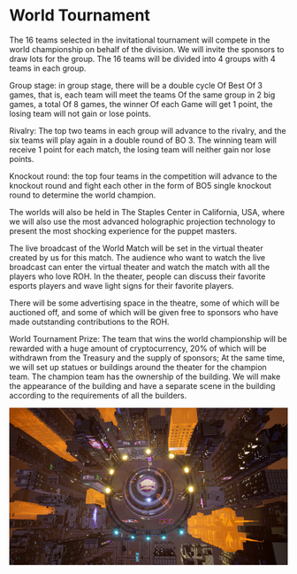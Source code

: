 # World Tournament

The 16 teams selected in the invitational tournament will compete in the world championship on behalf of the division. We will invite the sponsors to draw lots for the group. The 16 teams will be divided into 4 groups with 4 teams in each group.

Group stage: in group stage, there will be a double cycle Of Best Of 3 games, that is, each team will meet the teams Of the same group in 2 big games, a total Of 8 games, the winner Of each Game will get 1 point, the losing team will not gain or lose points.

Rivalry: The top two teams in each group will advance to the rivalry, and the six teams will play again in a double round of BO 3. The winning team will receive 1 point for each match, the losing team will neither gain nor lose points.

Knockout round: the top four teams in the competition will advance to the knockout round and fight each other in the form of BO5 single knockout round to determine the world champion.

The worlds will also be held in The Staples Center in California, USA, where we will also use the most advanced holographic projection technology to present the most shocking experience for the puppet masters.

The live broadcast of the World Match will be set in the virtual theater created by us for this match. The audience who want to watch the live broadcast can enter the virtual theater and watch the match with all the players who love ROH. In the theater, people can discuss their favorite esports players and wave light signs for their favorite players.

There will be some advertising space in the theatre, some of which will be auctioned off, and some of which will be given free to sponsors who have made outstanding contributions to the ROH.

World Tournament Prize: The team that wins the world championship will be rewarded with a huge amount of cryptocurrency, 20% of which will be withdrawn from the Treasury and the supply of sponsors; At the same time, we will set up statues or buildings around the theater for the champion team. The champion team has the ownership of the building. We will make the appearance of the building and have a separate scene in the building according to the requirements of all the builders.

![](../.gitbook/assets/world.png)
